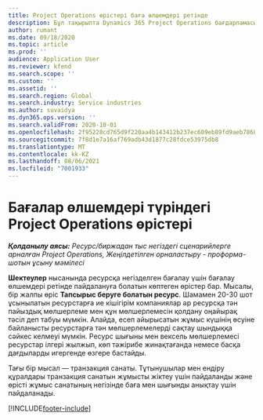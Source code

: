 ```yaml
---
title: Project Operations өрістері баға өлшемдері ретінде
description: Бұл тақырыпта Dynamics 365 Project Operations бағдарламасында өрістерді баға өлшемдері ретінде пайдалану туралы ақпарат берілген.
author: rumant
ms.date: 09/18/2020
ms.topic: article
ms.prod: ''
audience: Application User
ms.reviewer: kfend
ms.search.scope: ''
ms.custom: ''
ms.assetid: ''
ms.search.region: Global
ms.search.industry: Service industries
ms.author: suvaidya
ms.dyn365.ops.version: ''
ms.search.validFrom: 2020-10-01
ms.openlocfilehash: 2f95228cd765d9f220aa4b143412b237ec609eb89fd9aeb786818af828dd3229
ms.sourcegitcommit: 7f8d1e7a16af769adb43d1877c28fdce53975db8
ms.translationtype: MT
ms.contentlocale: kk-KZ
ms.lasthandoff: 08/06/2021
ms.locfileid: "7001933"
---
```

# <a name="project-operations-fields-as-pricing-dimensions"></a>Бағалар өлшемдері түріндегі Project Operations өрістері

_**Қолданылу аясы:** Ресурс/биржадан тыс негіздегі сценарийлерге арналған Project Operations, Жеңілдетілген орналастыру - проформа-шотын ұсыну мәмілесі_

**Шектеулер** нысанында ресурсқа негізделген бағалау үшін бағалау өлшемдері ретінде пайдалануға болатын көптеген өрістер бар. Мысалы, бір жалпы өріс **Тапсырыс беруге болатын ресурс**. Шамамен 20-30 шот ұсынылатын ресурстарға ие кішігірім компаниялар әр ресурсқа тән пайыздық мөлшерлеме мен құн мөлшерлемесін қолдану оңайырақ тәсіл деп табуы мүмкін. Алайда, есеп айырысатын жұмыс күшінің өсуіне байланысты ресурстарға тән мөлшерлемелерді сақтау шындыққа сәйкес келмеуі мүмкін. Ресурс шығыны мен вексель мөлшерлемесі ресурстар ілгері жылжып, көп тәжірибе жинақтағанда немесе басқа дағдыларды игергенде өзгере бастайды. 

Тағы бір мысал — транзакция санаты. Тұтынушылар мен ендіру құралдары транзакция санатын жұмысты жіктеу үшін пайдаланды және өрісті жұмыс санатының негізінде баға мен шығынды анықтау үшін пайдаланады.


[!INCLUDE[footer-include](../includes/footer-banner.md)]